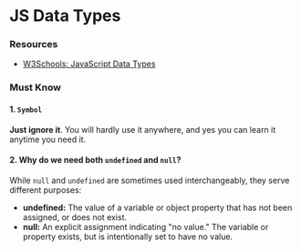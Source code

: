 # JS Data Types

### Resources
- [W3Schools: JavaScript Data Types](https://www.w3schools.com/js/js_datatypes.asp)

### Must Know

#### 1. `Symbol`

**Just ignore it**. You will hardly use it anywhere, and yes you can learn it anytime you need it.

#### 2. Why do we need both `undefined` and `null`?

While `null` and `undefined` are sometimes used interchangeably, they serve different purposes:

- **undefined:** The value of a variable or object property that has not been assigned, or does not exist.
- **null:** An explicit assignment indicating "no value." The variable or property exists, but is intentionally set to have no value.